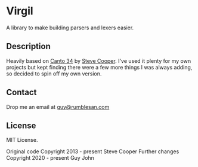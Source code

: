 # Virgil

A library to make building parsers and lexers easier.


## Description

Heavily based on [Canto 34](https://github.com/stevecooperorg/canto34) by [Steve Cooper](http://www.stevecooper.org). I've used it plenty for my own projects but kept finding there were a few more things I was always adding, so decided to spin off my own version.


## Contact

Drop me an email at guy@rumblesan.com


## License

MIT License.

Original code Copyright 2013 - present Steve Cooper
Further changes Copyright 2020 - present Guy John
